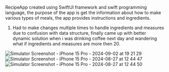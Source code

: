 RecipeApp created using SwiftUI framework and swift programming language,
the purpose of the app is get the information about how to make various types of meals, the app provides instructions and ingredients. 

1. Had to make changes multiple times to handle ingredients and measures due to confusion with data structure, finally came up with better dynamic solution when i was drinking coffee next day and wandering what if ingredients and measures are more then 20.


![Simulator Screenshot - iPhone 15 Pro - 2024-09-02 at 19 21 29](https://github.com/user-attachments/assets/56c03feb-ff07-41dd-88d7-2e8826f25699)
![Simulator Screenshot - iPhone 15 Pro - 2024-08-27 at 12 44 47](https://github.com/user-attachments/assets/5a6eeec4-3ab0-437c-89e2-ebfbfd09577b)
![Simulator Screenshot - iPhone 15 Pro - 2024-08-27 at 12 44 50](https://github.com/user-attachments/assets/91615a06-a438-4bfc-bea7-0274d3f26122)
